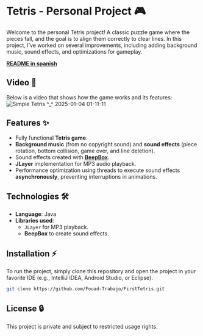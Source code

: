 # Tetris - Personal Project 🎮

Welcome to the personal Tetris project! A classic puzzle game where the pieces fall, and the goal is to align them
correctly to clear lines. In this project, I’ve worked on several improvements, including adding background music, sound
effects, and optimizations for gameplay.

**[README in spanish](README.md)**

## Video 🎥

Below is a video that shows how the game works and its features:
![Simple Tetris ^_^ 2025-01-04 01-11-11](https://github.com/user-attachments/assets/a27f310f-dd96-4631-89bb-62139fa81927)

## Features ✨

- Fully functional **Tetris game**.
- **Background music** (from no copyright sound) and **sound effects** (piece rotation, bottom collision, game over, and
  line deletion).
- Sound effects created with [**BeepBox**](https://goo.su/ZcTU5).
- **JLayer** implementation for MP3 audio playback.
- Performance optimization using threads to execute sound effects **asynchronously**, preventing interruptions in
  animations.

## Technologies 🛠️

- **Language**: Java
- **Libraries used**:
    - `JLayer` for MP3 playback.
    - **BeepBox** to create sound effects.

## Installation ⚡

To run the project, simply clone this repository and open the project in your favorite IDE (e.g., IntelliJ IDEA, Android
Studio, or Eclipse).

```bash
git clone https://github.com/Fouad-Trabajo/FirstTetris.git
```

## License 🔒

This project is private and subject to restricted usage rights.
